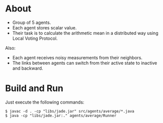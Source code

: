 # About

- Group of 5 agents.
- Each agent stores scalar value.
- Their task is to calculate the arithmetic mean in a distributed way using Local Voting Protocol.

Also:
- Each agent receives noisy measurements from their neighbors.
- The links between agents can switch from their active state to inactive and backward.


# Build and Run

Just execute the following commands:
```
$ javac -d . -cp "libs/jade.jar" src/agents/average/*.java
$ java -cp "libs/jade.jar:." agents/average/Runner
```
